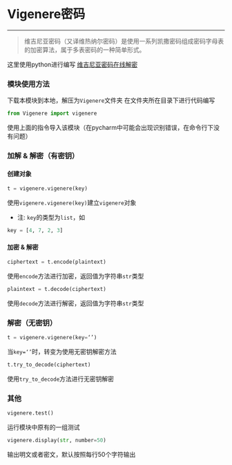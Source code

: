# __Vigenere密码__
---
> 维吉尼亚密码（又译维热纳尔密码）是使用一系列凯撒密码组成密码字母表的加密算法，属于多表密码的一种简单形式。

这里使用python进行编写
[维吉尼亚密码在线解密](https://www.kidclark.com/vigener/)
### __模块使用方法__
下载本模块到本地，解压为``Vigenere``文件夹
在文件夹所在目录下进行代码编写

```python
from Vigenere import vigenere
```

使用上面的指令导入该模块（在pycharm中可能会出现识别错误，在命令行下没有问题）

### __加解 & 解密（有密钥）__

#### __创建对象__

```python
t = vigenere.vigenere(key)
```

使用``vigenere.vigenere(key)``建立``vigenere``对象

+ 注: ``key``的类型为``list``，如
```python
key = [4, 7, 2, 3]
```

#### __加密 & 解密__

```python
ciphertext = t.encode(plaintext)
```

使用``encode``方法进行加密，返回值为字符串``str``类型

```python
plaintext = t.decode(ciphertext)
```

使用``decode``方法进行解密，返回值为字符串``str``类型

### __解密（无密钥）__

```python
t = vigenere.vigenere(key=‘’)
```

当``key=‘’``时，转变为使用无密钥解密方法

```python
t.try_to_decode(ciphertext)
```
使用``try_to_decode``方法进行无密钥解密

### __其他__

```python
vigenere.test()
```

运行模块中原有的一组测试

```python
vigenere.display(str, number=50)
```

输出明文或者密文，默认按照每行50个字符输出
